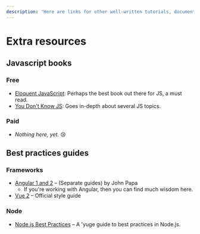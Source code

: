 ```yaml
---
description: 'Here are links for other well-written tutorials, documentation or books.'
---
```


# Extra resources

## Javascript books

### Free

* [Eloquent JavaScript](https://eloquentjavascript.net/): Perhaps the best book out there for JS, a must read.
* [You Don't Know JS](https://github.com/getify/You-Dont-Know-JS): Goes in-depth about several JS topics.

### Paid

* _Nothing here, yet._ 😢

## Best practices guides

### Frameworks

* [Angular 1 and 2](https://github.com/johnpapa/angular-styleguide) – \(Separate guides\) by John Papa
  * If you're working with Angular, then you can find much wisdom here.
* [Vue 2](https://vuejs.org/v2/style-guide/) – Official style guide

### Node

* [Node.js Best Practices](https://github.com/i0natan/nodebestpractices) – A 'yuge guide to best practices in Node.js.

